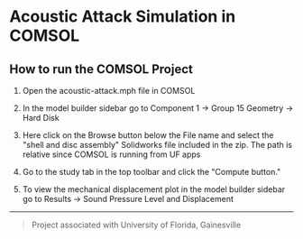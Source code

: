 # Acoustic Attack Simulation in COMSOL 

## How to run the COMSOL Project

1. Open the acoustic-attack.mph file in COMSOL

2. In the model builder sidebar go to Component 1 -> Group 15 Geometry -> Hard Disk 

3. Here click on the Browse button below the File name and select the "shell and disc assembly" Solidworks file included in the zip. The path is relative since COMSOL is running from UF apps

4. Go to the study tab in the top toolbar and click the "Compute button."

5. To view the mechanical displacement plot in the model builder sidebar go to Results -> Sound Pressure Level and Displacement

---

> Project associated with University of Florida, Gainesville